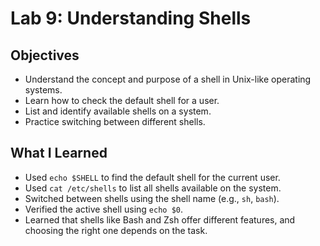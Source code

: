# Lab 9: Understanding Shells

## Objectives
- Understand the concept and purpose of a shell in Unix-like operating systems.
- Learn how to check the default shell for a user.
- List and identify available shells on a system.
- Practice switching between different shells.

## What I Learned
- Used `echo $SHELL` to find the default shell for the current user.
- Used `cat /etc/shells` to list all shells available on the system.
- Switched between shells using the shell name (e.g., `sh`, `bash`).
- Verified the active shell using `echo $0`.
- Learned that shells like Bash and Zsh offer different features, and choosing the right one depends on the task.
